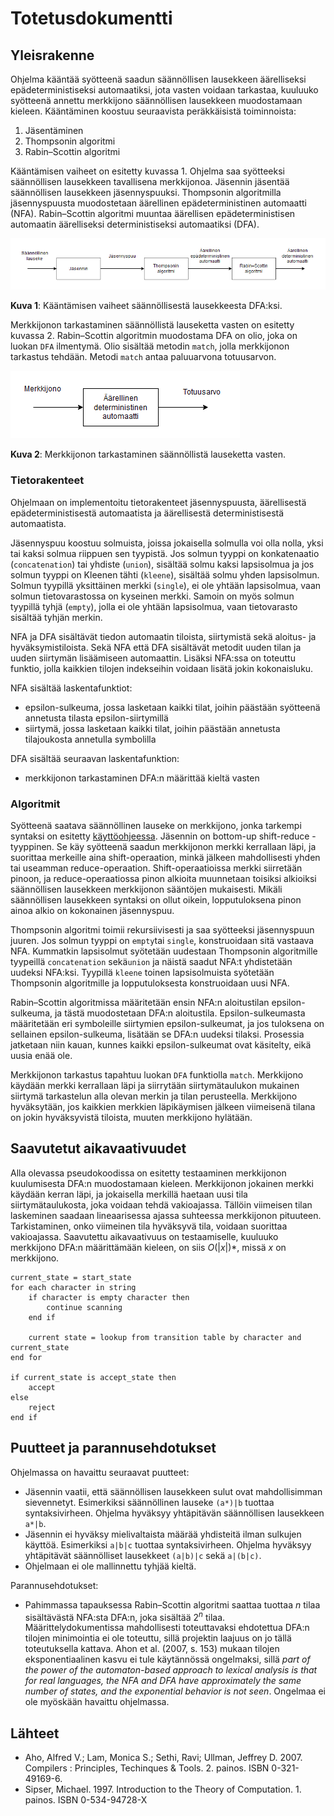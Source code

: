 # Totetusdokumentti

## Yleisrakenne

Ohjelma kääntää syötteenä saadun säännöllisen lausekkeen äärelliseksi epädeterministiseksi automaatiksi, jota vasten voidaan tarkastaa, kuuluuko syötteenä annettu merkkijono säännöllisen lausekkeen muodostamaan kieleen. Kääntäminen koostuu seuraavista peräkkäisistä toiminnoista:
1. Jäsentäminen
2. Thompsonin algoritmi
3. Rabin–Scottin algoritmi

Kääntämisen vaiheet on esitetty kuvassa 1. Ohjelma saa syötteeksi säännöllisen lausekkeen tavallisena merkkijonoa. Jäsennin jäsentää säännöllisen lausekkeen jäsennyspuuksi. Thompsonin algoritmilla jäsennyspuusta muodostetaan äärellinen epädeterministinen automaatti (NFA). Rabin–Scottin algoritmi muuntaa äärellisen epädeterministisen automaatin äärelliseksi deterministiseksi automaatiksi (DFA). 

![compiling](./imgs/compiling.png)

**Kuva 1**: Kääntämisen vaiheet säännöllisestä lausekkeesta DFA:ksi.

Merkkijonon tarkastaminen säännöllistä lauseketta vasten on esitetty kuvassa 2. Rabin–Scottin algoritmin muodostama DFA on olio, joka on luokan `DFA` ilmentymä. Olio sisältää metodin `match`, jolla merkkijonon tarkastus tehdään. Metodi `match` antaa paluuarvona totuusarvon.

![matching](./imgs/matching.png)

**Kuva 2**: Merkkijonon tarkastaminen säännöllistä lauseketta vasten.

### Tietorakenteet

Ohjelmaan on implementoitu tietorakenteet jäsennyspuusta, äärellisestä epädeterministisestä automaatista ja äärellisestä deterministisestä automaatista.

Jäsennyspuu koostuu solmuista, joissa jokaisella solmulla voi olla nolla, yksi tai kaksi solmua riippuen sen tyypistä. Jos solmun tyyppi on konkatenaatio (`concatenation`) tai yhdiste (`union`), sisältää solmu kaksi lapsisolmua ja jos solmun tyyppi on Kleenen tähti (`kleene`), sisältää solmu yhden lapsisolmun. Solmun tyypillä yksittäinen merkki (`single`), ei ole yhtään lapsisolmua, vaan solmun tietovarastossa on kyseinen merkki. Samoin on myös solmun tyypillä tyhjä (`empty`), jolla ei ole yhtään lapsisolmua, vaan tietovarasto sisältää tyhjän merkin.

NFA ja DFA sisältävät tiedon automaatin tiloista, siirtymistä sekä aloitus- ja hyväksymistiloista. Sekä NFA että DFA sisältävät metodit uuden tilan ja uuden siirtymän lisäämiseen automaattin. Lisäksi NFA:ssa on toteuttu funktio, jolla kaikkien tilojen indekseihin voidaan lisätä jokin kokonaisluku.

NFA sisältää laskentafunktiot:
* epsilon-sulkeuma, jossa lasketaan kaikki tilat, joihin päästään syötteenä annetusta tilasta epsilon-siirtymillä
* siirtymä, jossa lasketaan kaikki tilat, joihin päästään annetusta tilajoukosta annetulla symbolilla

DFA sisältää seuraavan laskentafunktion:
* merkkijonon tarkastaminen DFA:n määrittää kieltä vasten

### Algoritmit

Syötteenä saatava säännöllinen lauseke on merkkijono, jonka tarkempi syntaksi on esitetty [käyttöohjeessa](./käyttöohje.md#säännöllisen-lausekkeen-syntaksi). Jäsennin on bottom-up shift-reduce -tyyppinen. Se käy syötteenä saadun merkkijonon merkki kerrallaan läpi, ja suorittaa merkeille aina shift-operaation, minkä jälkeen mahdollisesti yhden tai useamman reduce-operaation. Shift-operaatioissa merkki siirretään pinoon, ja reduce-operaatiossa pinon alkioita muunnetaan toisiksi alkioiksi säännöllisen lausekkeen merkkijonon sääntöjen mukaisesti. Mikäli säännöllisen lausekkeen syntaksi on ollut oikein, lopputuloksena pinon ainoa alkio on kokonainen jäsennyspuu.

Thompsonin algoritmi toimii rekursiivisesti ja saa syötteeksi jäsennyspuun juuren. Jos solmun tyyppi on `empty`tai `single`, konstruoidaan sitä vastaava NFA. Kummatkin lapsisolmut syötetään uudestaan Thompsonin algoritmille tyypeillä `concatenation` sekä`union` ja näistä saadut NFA:t yhdistetään uudeksi NFA:ksi. Tyypillä `kleene` toinen lapsisolmuista syötetään Thompsonin algoritmille ja lopputuloksesta konstruoidaan uusi NFA.

Rabin–Scottin algoritmissa määritetään ensin NFA:n aloitustilan epsilon-sulkeuma, ja tästä muodostetaan DFA:n aloitustila. Epsilon-sulkeumasta määritetään eri symboleille siirtymien epsilon-sulkeumat, ja jos tuloksena on sellainen epsilon-sulkeuma, lisätään se DFA:n uudeksi tilaksi. Prosessia jatketaan niin kauan, kunnes kaikki epsilon-sulkeumat ovat käsitelty, eikä uusia enää ole.

Merkkijonon tarkastus tapahtuu luokan `DFA` funktiolla `match`. Merkkijono käydään merkki kerrallaan läpi ja siirrytään siirtymätaulukon mukainen siirtymä tarkastelun alla olevan merkin ja tilan perusteella. Merkkijono hyväksytään, jos kaikkien merkkien läpikäymisen jälkeen viimeisenä tilana on jokin hyväksyvistä tiloista, muuten merkkijono hylätään.

## Saavutetut aikavaativuudet
Alla olevassa pseudokoodissa on esitetty testaaminen merkkijonon kuulumisesta DFA:n muodostamaan kieleen. Merkkijonon jokainen merkki käydään kerran läpi, ja jokaisella merkillä haetaan uusi tila siirtymätaulukosta, joka voidaan tehdä vakioajassa. Tällöin viimeisen tilan laskeminen saadaan lineaarisessa ajassa suhteessa merkkijonon pituuteen. Tarkistaminen, onko viimeinen tila hyväksyvä tila, voidaan suorittaa vakioajassa. Saavutettu aikavaativuus on testaamiselle, kuuluuko merkkijono DFA:n määrittämään kieleen, on siis *O*(|*x*|)*, missä *x* on merkkijono.

    current_state = start_state
    for each character in string
        if character is empty character then
            continue scanning
        end if
        
        current state = lookup from transition table by character and current_state
    end for

    if current_state is accept_state then
        accept
    else
        reject
    end if

## Puutteet ja parannusehdotukset

Ohjelmassa on havaittu seuraavat puutteet:
* Jäsennin vaatii, että säännöllisen lausekkeen sulut ovat mahdollisimman sievennetyt. Esimerkiksi säännöllinen lauseke `(a*)|b` tuottaa syntaksivirheen. Ohjelma hyväksyy yhtäpitävän säännöllisen lausekkeen `a*|b`.
* Jäsennin ei hyväksy mielivaltaista määrää yhdisteitä ilman sulkujen käyttöä. Esimerkiksi `a|b|c` tuottaa syntaksivirheen. Ohjelma hyväksyy yhtäpitävät säännölliset lausekkeet `(a|b)|c` sekä `a|(b|c)`. 
* Ohjelmaan ei ole mallinnettu tyhjää kieltä.

Parannusehdotukset:

* Pahimmassa tapauksessa Rabin–Scottin algoritmi saattaa tuottaa *n* tilaa sisältävästä NFA:sta DFA:n, joka sisältää 2<sup>*n*</sup> tilaa. Määrittelydokumentissa mahdollisesti toteuttavaksi ehdotettua DFA:n tilojen minimointia ei ole toteuttu, sillä projektin laajuus on jo tällä toteutuksella kattava. Ahon et al. (2007, s. 153) mukaan tilojen eksponentiaalinen kasvu ei tule käytännössä ongelmaksi, sillä *part of the power of the automaton-based approach to lexical analysis is that for real languages, the NFA and DFA have approximately the same number of states, and the exponential behavior is not seen*. Ongelmaa ei ole myöskään havaittu ohjelmassa.

## Lähteet
* Aho, Alfred V.; Lam, Monica S.; Sethi, Ravi; Ullman, Jeffrey D. 2007. Compilers : Principles, Techinques & Tools. 2. painos. ISBN 0-321-49169-6.
* Sipser, Michael. 1997. Introduction to the Theory of Computation. 1. painos. ISBN 0-534-94728-X
